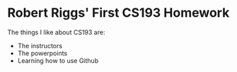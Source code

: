 # Robert Riggs' First CS193 Homework

The things I like about CS193 are:
- The instructors
- The powerpoints
- Learning how to use Github
